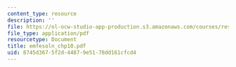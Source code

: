 ```yaml
---
content_type: resource
description: ''
file: https://ol-ocw-studio-app-production.s3.amazonaws.com/courses/res-6-001-electromagnetic-fields-and-energy-spring-2008/8745d3675f2d44879e5178dd161cfcd4_emfesoln_chp10.pdf
file_type: application/pdf
resourcetype: Document
title: emfesoln_chp10.pdf
uid: 8745d367-5f2d-4487-9e51-78dd161cfcd4
---
```

